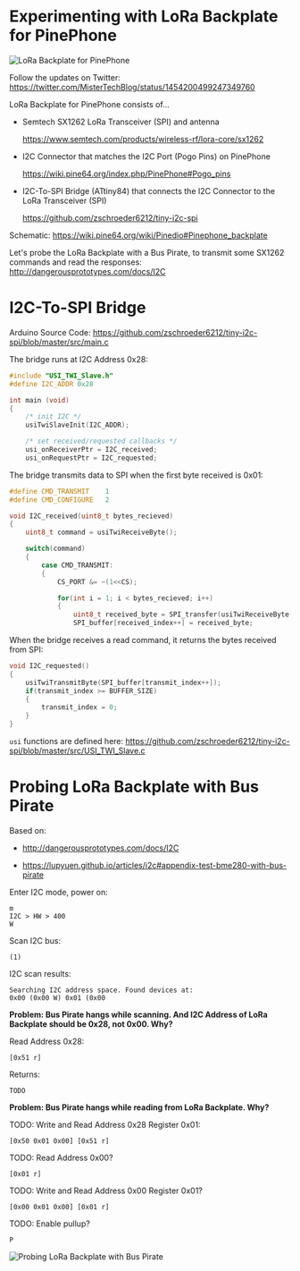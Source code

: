 # Experimenting with LoRa Backplate for PinePhone

![LoRa Backplate for PinePhone](https://lupyuen.github.io/images/pinephone-lora.jpg)

Follow the updates on Twitter: https://twitter.com/MisterTechBlog/status/1454200499247349760

LoRa Backplate for PinePhone consists of...

-   Semtech SX1262 LoRa Transceiver (SPI) and antenna

    https://www.semtech.com/products/wireless-rf/lora-core/sx1262

-   I2C Connector that matches the I2C Port (Pogo Pins) on PinePhone

    https://wiki.pine64.org/index.php/PinePhone#Pogo_pins

-   I2C-To-SPI Bridge (ATtiny84) that connects the I2C Connector to the LoRa Transceiver (SPI)

    https://github.com/zschroeder6212/tiny-i2c-spi

Schematic: https://wiki.pine64.org/wiki/Pinedio#Pinephone_backplate

Let's probe the LoRa Backplate with a Bus Pirate, to transmit some SX1262 commands and read the responses: http://dangerousprototypes.com/docs/I2C

# I2C-To-SPI Bridge

Arduino Source Code: https://github.com/zschroeder6212/tiny-i2c-spi/blob/master/src/main.c

The bridge runs at I2C Address 0x28:

```c
#include "USI_TWI_Slave.h"
#define I2C_ADDR 0x28

int main (void)
{   
    /* init I2C */
    usiTwiSlaveInit(I2C_ADDR);

    /* set received/requested callbacks */
    usi_onReceiverPtr = I2C_received;
    usi_onRequestPtr = I2C_requested;
```

The bridge transmits data to SPI when the first byte received is 0x01:

```c
#define CMD_TRANSMIT    1
#define CMD_CONFIGURE   2

void I2C_received(uint8_t bytes_recieved)
{
    uint8_t command = usiTwiReceiveByte();

    switch(command)
    {
        case CMD_TRANSMIT:
        {
            CS_PORT &= ~(1<<CS);

            for(int i = 1; i < bytes_recieved; i++)
            {
                uint8_t received_byte = SPI_transfer(usiTwiReceiveByte());
                SPI_buffer[received_index++] = received_byte;
```

When the bridge receives a read command, it returns the bytes received from SPI:

```c
void I2C_requested()
{
    usiTwiTransmitByte(SPI_buffer[transmit_index++]);
    if(transmit_index >= BUFFER_SIZE)
    {
        transmit_index = 0;
    }
}
```

`usi` functions are defined here: https://github.com/zschroeder6212/tiny-i2c-spi/blob/master/src/USI_TWI_Slave.c

# Probing LoRa Backplate with Bus Pirate

Based on:

-   http://dangerousprototypes.com/docs/I2C

-   https://lupyuen.github.io/articles/i2c#appendix-test-bme280-with-bus-pirate

Enter I2C mode, power on:

```text
m
I2C > HW > 400
W
```

Scan I2C bus:

```text
(1)
```

I2C scan results:

```text
Searching I2C address space. Found devices at:
0x00 (0x00 W) 0x01 (0x00
```

__Problem: Bus Pirate hangs while scanning. And I2C Address of LoRa Backplate should be 0x28, not 0x00. Why?__

Read Address 0x28:

```text
[0x51 r]
```

Returns:

```text
TODO
```

__Problem: Bus Pirate hangs while reading from LoRa Backplate. Why?__

TODO: Write and Read Address 0x28 Register 0x01:

```text
[0x50 0x01 0x00] [0x51 r]
```

TODO: Read Address 0x00?
```text
[0x01 r]
```

TODO: Write and Read Address 0x00 Register 0x01?

```text
[0x00 0x01 0x00] [0x01 r]
```

TODO: Enable pullup?

```text
P
```

![Probing LoRa Backplate with Bus Pirate](https://lupyuen.github.io/images/pinephone-probe.jpg)

